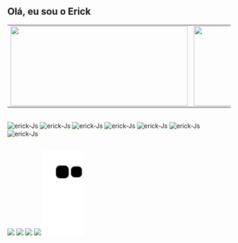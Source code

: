 ## Olá, eu sou o Erick
</div>
  <center>
<table>
    <tr>
        <td><a href="https://github.com/fericks"> 
  <img height="180em" width="400px" align="left" src="https://github-readme-stats.vercel.app/api?username=fericks&show_icons=true&theme=dracula&include_all_commits=true&count_private=true"/></td>
        <td><img height="180em" width="480px" align="left" src="https://github-readme-stats.vercel.app/api/top-langs/?username=fericks&layout=compact&langs_count=7&theme=dracula"/></td>
    </tr>   
</table>
</center>  
  
<div style="display: inline_block"><br>
  <img align="center" alt="erick-Js" height="30" width="40" src="https://cdn.jsdelivr.net/gh/devicons/devicon/icons/python/python-original.svg" />
  <img align="center" alt="erick-Js" height="30" width="40" src="https://cdn.jsdelivr.net/gh/devicons/devicon/icons/html5/html5-original.svg" />
  <img align="center" alt="erick-Js" height="30" width="40" src="https://cdn.jsdelivr.net/gh/devicons/devicon/icons/css3/css3-original.svg" />
  <img align="center" alt="erick-Js" height="30" width="40" src="https://cdn.jsdelivr.net/gh/devicons/devicon/icons/docker/docker-original.svg" />
  <img align="center" alt="erick-Js" height="30" width="40" src="https://cdn.jsdelivr.net/gh/devicons/devicon/icons/react/react-original.svg" />
  <img align="center" alt="erick-Js" height="30" width="40" src="https://cdn.jsdelivr.net/gh/devicons/devicon/icons/typescript/typescript-original.svg" />
  <img align="center" alt="erick-Js" height="30" width="40" src="https://cdn.jsdelivr.net/gh/devicons/devicon/icons/javascript/javascript-original.svg" />

  
##
  
<div> 
    <a href="https://instagram.com/erricksousa" target="_blank"><img src="https://img.shields.io/badge/Instagram-E4405F?style=for-the-badge&logo=instagram&logoColor=white" target="_blank"></a>
  <a href = "mailto:erickoliveira859@gmail.com"><img src=https://img.shields.io/badge/Gmail-D14836?style=for-the-badge&logo=gmail&logoColor=white></a>
  <a href="https://www.linkedin.com/in/erick-sousa-b4183a214" target="_blank"><img src="https://img.shields.io/badge/LinkedIn-0077B5?style=for-the-badge&logo=linkedin&logoColor=white" target="_blank"></a> 
  <a href="https://twitter.com/erickoliveira85" targe="_blank"><img src="https://img.shields.io/badge/Twitter-1DA1F2?style=for-the-badge&logo=twitter&logoColor=white"

 
  ![Snake animation](https://github.com/fericks/fericks/blob/output/github-contribution-grid-snake.svg)
 
</div>
